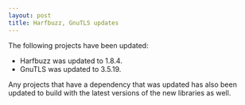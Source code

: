 ```yaml
---
layout: post
title: Harfbuzz, GnuTLS updates
---
```


The following projects have been updated:
* Harfbuzz was updated to 1.8.4.
* GnuTLS was updated to 3.5.19.

Any projects that have a dependency that was updated has also been updated to build with the latest versions of the new libraries as well.